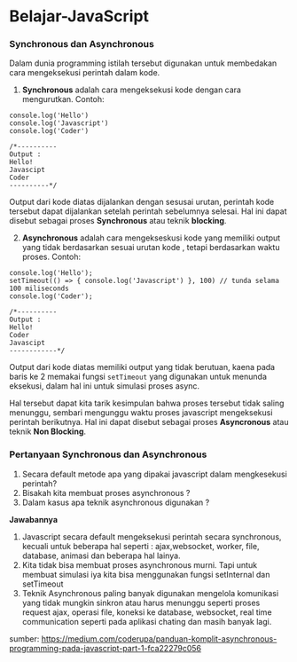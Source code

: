 # Belajar-JavaScript

### Synchronous dan Asynchronous
Dalam dunia programming istilah tersebut digunakan untuk membedakan cara mengeksekusi perintah dalam kode.

1. **Synchronous** adalah cara mengeksekusi kode dengan cara mengurutkan.
Contoh:

```
console.log('Hello')
console.log('Javascript')
console.log('Coder')

/*----------
Output :
Hello!
Javascipt
Coder
----------*/
```

Output dari kode diatas dijalankan dengan sesusai urutan, perintah kode tersebut dapat dijalankan setelah perintah sebelumnya selesai. Hal ini dapat disebut sebagai proses **Synchronous** atau teknik **blocking**.

2. **Asynchronous** adalah cara mengekseskusi kode yang memiliki output yang tidak berdasarkan sesuai urutan kode , tetapi berdasarkan waktu proses.
Contoh:

```
console.log('Hello');
setTimeout(() => { console.log('Javascript') }, 100) // tunda selama 100 miliseconds
console.log('Coder');

/*----------
Output :
Hello!
Coder
Javascipt
------------*/
```

Output dari kode diatas memiliki output yang tidak berutuan, kaena pada baris ke 2 memakai fungsi `setTimeout` yang digunakan untuk menunda eksekusi, dalam hal ini untuk simulasi proses async.

Hal tersebut dapat kita tarik kesimpulan bahwa proses tersebut tidak saling menunggu, sembari mengunggu waktu proses javascript mengeksekusi perintah berikutnya. Hal ini dapat disebut sebagai proses **Asyncronous** atau teknik **Non Blocking**.

### Pertanyaan Synchronous dan Asynchronous
1. Secara default metode apa yang dipakai javascript dalam mengkesekusi perintah?
2. Bisakah kita membuat proses asynchronous ?
3. Dalam kasus apa teknik asynchronous digunakan ?

**Jawabannya**
1. Javascript secara default mengeksekusi perintah secara synchronous, kecuali untuk beberapa hal seperti : ajax,websocket, worker, file, database, animasi dan beberapa hal lainya.
2. Kita tidak bisa membuat proses asynchronous murni. Tapi untuk membuat simulasi iya kita bisa menggunakan fungsi setInternal dan setTimeout
3. Teknik Asynchronous paling banyak digunakan mengelola komunikasi yang tidak mungkin sinkron atau harus menunggu seperti proses request ajax, operasi file, koneksi ke database, websocket, real time communication seperti pada aplikasi chating dan masih banyak lagi.

sumber: https://medium.com/coderupa/panduan-komplit-asynchronous-programming-pada-javascript-part-1-fca22279c056



















